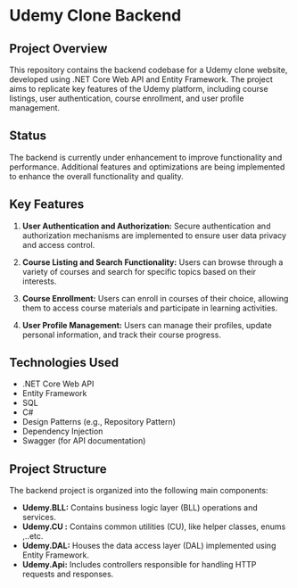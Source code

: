 # Udemy Clone Backend

## Project Overview

This repository contains the backend codebase for a Udemy clone website, developed using .NET Core Web API and Entity Framework. The project aims to replicate key features of the Udemy platform, including course listings, user authentication, course enrollment, and user profile management.

## Status

The backend is currently under enhancement to improve functionality and performance. Additional features and optimizations are being implemented to enhance the overall functionality and quality.

## Key Features

1. **User Authentication and Authorization:** Secure authentication and authorization mechanisms are implemented to ensure user data privacy and access control.

2. **Course Listing and Search Functionality:** Users can browse through a variety of courses and search for specific topics based on their interests.

3. **Course Enrollment:** Users can enroll in courses of their choice, allowing them to access course materials and participate in learning activities.

4. **User Profile Management:** Users can manage their profiles, update personal information, and track their course progress.

## Technologies Used

- .NET Core Web API
- Entity Framework
- SQL
- C#
- Design Patterns (e.g., Repository Pattern)
- Dependency Injection
- Swagger (for API documentation)

## Project Structure

The backend project is organized into the following main components:

- **Udemy.BLL:** Contains business logic layer (BLL) operations and services.
- **Udemy.CU :** Contains common utilities (CU), like helper classes, enums ,..etc.
- **Udemy.DAL:** Houses the data access layer (DAL) implemented using Entity Framework.
- **Udemy.Api:** Includes controllers responsible for handling HTTP requests and responses.

